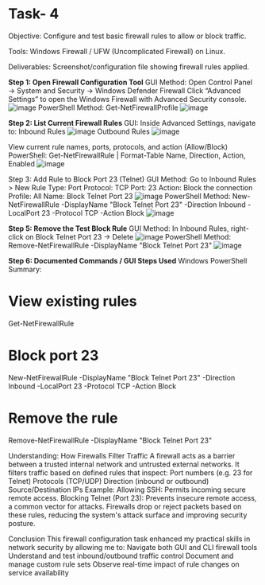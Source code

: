 # Task- 4

Objective: Configure and test basic firewall rules to allow or block traffic.

Tools:  Windows Firewall / UFW (Uncomplicated Firewall) on Linux.

Deliverables: Screenshot/configuration file showing firewall rules applied.

**Step 1: Open Firewall Configuration Tool**
GUI Method:
Open Control Panel → System and Security → Windows Defender Firewall
Click “Advanced Settings” to open the Windows Firewall with Advanced Security console.
![image](https://github.com/user-attachments/assets/6de160d6-9a8c-4d93-a847-605a63da0a6d)
PowerShell Method:
Get-NetFirewallProfile
![image](https://github.com/user-attachments/assets/b3af4460-4969-41fd-826a-5ed74e20ba0e)


**Step 2: List Current Firewall Rules**
GUI:
Inside Advanced Settings, navigate to:
Inbound Rules
![image](https://github.com/user-attachments/assets/461fc4fe-b112-4868-be14-16a7f6f12b39)
Outbound Rules
![image](https://github.com/user-attachments/assets/0162e0b0-09b7-4d8c-8a8f-d1738a15a1e7)

View current rule names, ports, protocols, and action (Allow/Block)
PowerShell:
Get-NetFirewallRule | Format-Table Name, Direction, Action, Enabled
![image](https://github.com/user-attachments/assets/c565c437-1ff4-4d7c-875c-2aa5882a85d4)

Step 3: Add Rule to Block Port 23 (Telnet)
GUI Method:
Go to Inbound Rules > New Rule
Type: Port
Protocol: TCP
Port: 23
Action: Block the connection
Profile: All
Name: Block Telnet Port 23
![image](https://github.com/user-attachments/assets/9237a2c3-bb01-4feb-9280-22e8842c2204)
PowerShell Method:
New-NetFirewallRule -DisplayName "Block Telnet Port 23" -Direction Inbound -LocalPort 23 -Protocol TCP -Action Block
![image](https://github.com/user-attachments/assets/189527c9-04cf-4d56-9f06-8828f16de154)


**Step 5: Remove the Test Block Rule**
GUI Method:
In Inbound Rules, right-click on Block Telnet Port 23 → Delete
![image](https://github.com/user-attachments/assets/66a47834-cb4b-4e1f-a63f-6b5e53eb5363)
PowerShell Method:
Remove-NetFirewallRule -DisplayName "Block Telnet Port 23"
![image](https://github.com/user-attachments/assets/239f0ea1-faed-45b8-95dd-2bbbbce709a5)


**Step 6: Documented Commands / GUI Steps Used**
Windows PowerShell Summary:
# View existing rules
Get-NetFirewallRule
# Block port 23
New-NetFirewallRule -DisplayName "Block Telnet Port 23" -Direction Inbound -LocalPort 23 -Protocol TCP -Action Block
# Remove the rule
Remove-NetFirewallRule -DisplayName "Block Telnet Port 23"

Understanding: How Firewalls Filter Traffic
A firewall acts as a barrier between a trusted internal network and untrusted external networks. It filters traffic based on defined rules that inspect:
Port numbers (e.g. 23 for Telnet)
Protocols (TCP/UDP)
Direction (inbound or outbound)
Source/Destination IPs
Example:
Allowing SSH: Permits incoming secure remote access.
Blocking Telnet (Port 23): Prevents insecure remote access, a common vector for attacks.
Firewalls drop or reject packets based on these rules, reducing the system's attack surface and improving security posture.

Conclusion
This firewall configuration task enhanced my practical skills in network security by allowing me to:
Navigate both GUI and CLI firewall tools
Understand and test inbound/outbound traffic control
Document and manage custom rule sets
Observe real-time impact of rule changes on service availability
